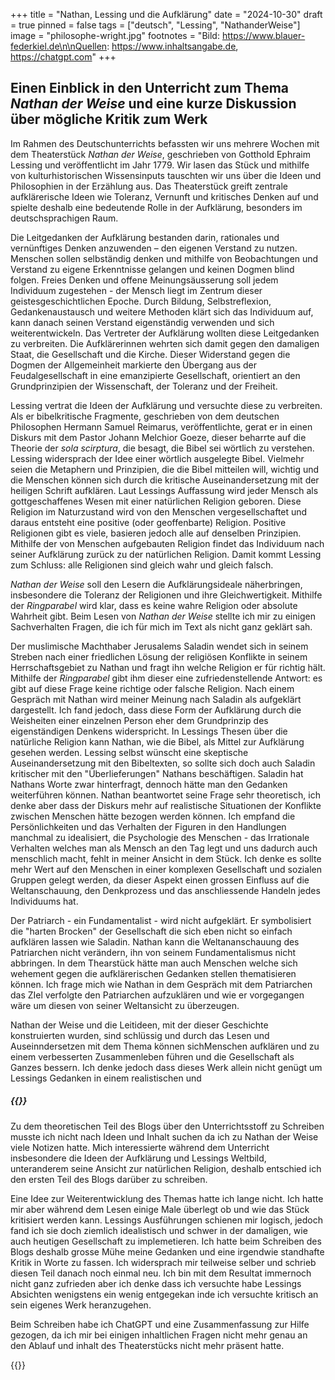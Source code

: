 +++
title = "Nathan, Lessing und die Aufklärung"
date = "2024-10-30"
draft = true
pinned = false
tags = ["deutsch", "Lessing", "NathanderWeise"]
image = "philosophe-wright.jpg"
footnotes = "Bild: https://www.blauer-federkiel.de\n\nQuellen: https://www.inhaltsangabe.de, https://chatgpt.com"
+++
## Einen Einblick in den Unterricht zum Thema *Nathan der Weise* und eine kurze Diskussion über mögliche Kritik zum Werk

Im Rahmen des Deutschunterrichts befassten wir uns mehrere Wochen mit dem Theaterstück *Nathan der Weise*, geschrieben von Gotthold Ephraim Lessing und veröffentlicht im Jahr 1779. Wir lasen das Stück und mithilfe von kulturhistorischen Wissensinputs tauschten wir uns über die Ideen und Philosophien in der Erzählung aus. Das Theaterstück greift zentrale aufklärerische Ideen wie Toleranz, Vernunft und kritisches Denken auf und spielte deshalb eine bedeutende Rolle in der Aufklärung, besonders im deutschsprachigen Raum.  

Die Leitgedanken der Aufklärung bestanden darin, rationales und vernünftiges Denken anzuwenden – den eigenen Verstand zu nutzen. Menschen sollen selbständig denken und mithilfe von Beobachtungen und Verstand zu eigene Erkenntnisse gelangen und keinen Dogmen blind folgen. Freies Denken und offene Meinungsäusserung soll jedem Individuum zugestehen - der Mensch liegt im Zentrum dieser geistesgeschichtlichen Epoche. Durch Bildung, Selbstreflexion, Gedankenaustausch und weitere Methoden klärt sich das Individuum auf, kann danach seinen Verstand eigenständig verwenden und sich weiterentwickeln. Das Vertreter der Aufklärung wollten diese Leitgedanken zu verbreiten. Die Aufklärerinnen wehrten sich damit gegen den damaligen Staat, die Gesellschaft und die Kirche. Dieser Widerstand gegen die Dogmen der Allgemeinheit markierte den Übergang aus der Feudalgesellschaft in eine emanzipierte Gesellschaft, orientiert an den Grundprinzipien der Wissenschaft, der Toleranz und der Freiheit.

Lessing vertrat die Ideen der Aufklärung und versuchte diese zu verbreiten. Als er bibelkritische Fragmente, geschrieben von dem deutschen Philosophen Hermann Samuel Reimarus, veröffentlichte, gerat er in einen Diskurs mit dem Pastor Johann Melchior Goeze, dieser beharrte auf die Theorie der *sola scirptura*, die besagt, die Bibel sei wörtlich zu verstehen. Lessing widersprach der Idee einer wörtlich ausgelegte Bibel. Vielmehr seien die Metaphern und Prinzipien, die die Bibel mitteilen will, wichtig und die Menschen können sich durch die kritische Auseinandersetzung mit der heiligen Schrift aufklären. Laut Lessings Auffassung wird jeder Mensch als gottgeschaffenes Wesen mit einer natürlichen Religion geboren. Diese Religion im Naturzustand wird von den Menschen vergesellschaftet und daraus entsteht eine positive (oder geoffenbarte) Religion. Positive Religionen gibt es viele, basieren jedoch alle auf denselben Prinzipien. Mithilfe der von Menschen aufgebauten Religion findet das Individuum nach seiner Aufklärung zurück zu der natürlichen Religion. Damit kommt Lessing zum Schluss: alle Religionen sind gleich wahr und gleich falsch.

*Nathan der Weise* soll den Lesern die Aufklärungsideale näherbringen, insbesondere die Toleranz der Religionen und ihre Gleichwertigkeit. Mithilfe der *Ringparabel* wird klar, dass es keine wahre Religion oder absolute Wahrheit gibt. Beim Lesen von *Nathan der Weise* stellte ich mir zu einigen Sachverhalten Fragen, die ich für mich im Text als nicht ganz geklärt sah.

Der muslimische Machthaber Jerusalems Saladin wendet sich in seinem Streben nach einer friedlichen Lösung der religiösen Konflikte in seinem Herrschaftsgebiet zu Nathan und fragt ihn welche Religion er für richtig hält. Mithilfe der *Ringparabel* gibt ihm dieser eine zufriedenstellende Antwort: es gibt auf diese Frage keine richtige oder falsche Religion. Nach einem Gespräch mit Nathan wird meiner Meinung nach Saladin als aufgeklärt dargestellt. Ich fand jedoch, dass diese Form der Aufklärung durch die Weisheiten einer einzelnen Person eher dem Grundprinzip des eigenständigen Denkens widerspricht. In Lessings Thesen über die natürliche Religion kann Nathan, wie die Bibel, als Mittel zur Aufklärung gesehen werden. Lessing selbst wünscht eine skeptische Auseinandersetzung mit den Bibeltexten, so sollte sich doch auch Saladin kritischer mit den "Überlieferungen" Nathans beschäftigen. Saladin hat Nathans Worte zwar hinterfragt, dennoch hätte man den Gedanken weiterführen können. Nathan beantwortet seine Frage sehr theoretisch, ich denke aber dass der Diskurs mehr auf realistische Situationen der Konflikte zwischen Menschen hätte bezogen werden können. Ich empfand die Persönlichkeiten und das Verhalten der Figuren in den Handlungen manchmal zu idealisiert, die Psychologie des Menschen - das Irrationale Verhalten welches man als Mensch an den Tag legt und uns dadurch auch menschlich macht, fehlt in meiner Ansicht in dem Stück. Ich denke es sollte mehr Wert auf den Menschen in einer komplexen Gesellschaft und sozialen Gruppen gelegt werden, da dieser Aspekt einen grossen Einfluss auf die Weltanschauung, den Denkprozess und das anschliessende Handeln jedes Individuums hat.

Der Patriarch - ein Fundamentalist - wird nicht aufgeklärt. Er symbolisiert die "harten Brocken" der Gesellschaft die sich eben nicht so einfach aufklären lassen wie Saladin. Nathan kann die Weltananschauung des Patriarchen nicht verändern, ihn von seinem Fundamentalismus nicht abbringen. In dem Thearstück hätte man auch Menschen welche sich wehement gegen die aufklärerischen Gedanken stellen thematisieren können. Ich frage mich wie Nathan in dem Gespräch mit dem Patriarchen das ZIel verfolgte den Patriarchen aufzuklären und wie er vorgegangen wäre um diesen von seiner Weltansicht zu überzeugen. 

Nathan der Weise und die Leitideen, mit der dieser Geschichte konstruierten wurden, sind schlüssig und durch das Lesen und Auseinndersetzen mit dem Thema können sichMenschen aufklären und zu einem verbesserten Zusammenleben führen und die Gesellschaft als Ganzes bessern. Ich denke jedoch dass dieses Werk allein nicht genügt um Lessings Gedanken in einem realistischen und

##### {{<box title="Über den Schreibprozess">}}

Zu dem theoretischen Teil des Blogs über den Unterrichtsstoff zu Schreiben musste ich nicht nach Ideen und Inhalt suchen da ich zu Nathan der Weise viele Notizen hatte. Mich interessierte während dem Unterricht insbesondere die Ideen der Aufklärung und Lessings Weltbild, unteranderem seine Ansicht zur natürlichen Religion, deshalb entschied ich den ersten Teil des Blogs darüber zu schreiben. 

Eine Idee zur Weiterentwicklung des Themas hatte ich lange nicht. Ich hatte mir aber während dem Lesen einige Male überlegt ob und wie das Stück kritisiert werden kann. Lessings Ausführungen schienen mir logisch, jedoch fand ich sie doch ziemlich idealistisch und schwer in der damaligen, wie auch heutigen Gesellschaft zu implemetieren. Ich hatte beim Schreiben des Blogs deshalb grosse Mühe meine Gedanken und eine irgendwie standhafte Kritik in Worte zu fassen. Ich widersprach mir teilweise selber und schrieb diesen Teil danach noch einmal neu. Ich bin mit dem Resultat immernoch nicht ganz zufrieden aber ich denke dass ich versuchte habe Lessings Absichten wenigstens ein wenig entgegekan inde ich versuchte kritisch an sein eigenes Werk heranzugehen.

Beim Schreiben habe ich ChatGPT und eine Zusammenfassung zur Hilfe gezogen, da ich mir bei einigen inhaltlichen Fragen nicht mehr genau an den Ablauf und inhalt des Theaterstücks nicht mehr präsent hatte.

{{</box>}}